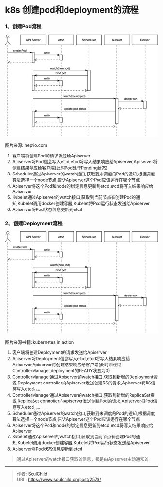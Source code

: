 # k8s 创建pod和deployment的流程

<!--more-->
### 1、创建Pod流程

![51776-nrhsb54bti.png](images/4216047982.png)

图片来源: heptio.com

1. 客户端将创建Pod的请求发送给Apiserver
2. Apiserver将Pod信息写入etcd,etcd将写入结果响应给Apiserver,Apiserver将创建结果响应给客户端(此时Pod处于Pending状态)
3. Scheduler通过Apiserver的watch接口,获取到未调度的Pod的通知,根据调度算法选择一个node节点,告诉Apiserver这个Pod应该运行在哪个节点
4. Apiserver将这个Pod和node的绑定信息更新到etcd,etcd将写入结果响应给Apiserver
5. Kubelet通过Apiserver的watch接口,获取到当前节点有创建Pod的通知,Kubelet调用docker创建容器,Kubelet将Pod运行状态发送给Apiserver
6. Apiserver将Pod状态信息更新到etcd



### 2、创建Deployment流程

![26432-2orcxruqs6c.png](images/4216047982.png)

图片来源书籍: kubernetes in action

1. 客户端将创建Deployment的请求发送给Apiserver
2. Apiserver将Deployment信息写入etcd,etcd将写入结果响应给Apiserver,Apiserver将创建结果响应给客户端(此时未经过ControllerManager,deployment的READY状态为0)
3. ControllerManager通过Apiserver的watch接口,获取到新增的Deployment资源,Deployment controller向Apiserver发送创建RS的请求,Apiserver将RS信息写入etcd。。。
4. ControllerManager通过Apiserver的watch接口,获取到新增的ReplicaSet资源,ReplicaSet controller向Apiserver发送创建Pod的请求,Apiserver将Pod信息写入etcd。。。
5. Scheduler通过Apiserver的watch接口,获取到未调度的Pod的通知,根据调度算法选择一个node节点,告诉Apiserver这个Pod应该运行在哪个节点
6. Apiserver将这个Pod和node的绑定信息更新到etcd,etcd将写入结果响应给Apiserver
7. Kubelet通过Apiserver的watch接口,获取到当前节点有创建Pod的通知,Kubelet调用docker创建容器,Kubelet将Pod运行状态发送给Apiserver
8. Apiserver将Pod状态信息更新到etcd


> 通过Apiserver的watch接口获取的信息，都是由Apiserver主动通知的



---

> 作者: [SoulChild](https://www.soulchild.cn)  
> URL: https://www.soulchild.cn/post/2579/  

